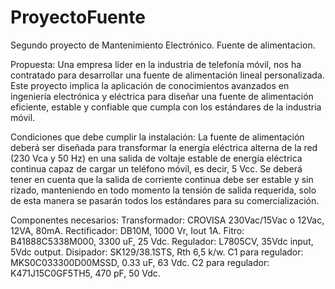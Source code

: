 # ProyectoFuente
Segundo proyecto de Mantenimiento Electrónico. Fuente de alimentacion.

Propuesta:
Una empresa líder en la industria de telefonía móvil, nos ha contratado para desarrollar una fuente
de alimentación lineal personalizada. Este proyecto implica la aplicación de conocimientos
avanzados en ingeniería electrónica y eléctrica para diseñar una fuente de alimentación eficiente,
estable y confiable que cumpla con los estándares de la industria móvil.

Condiciones que debe cumplir la instalación:
La fuente de alimentación deberá ser diseñada para transformar la energía eléctrica alterna de la
red (230 Vca y 50 Hz) en una salida de voltaje estable de energía eléctrica continua capaz de cargar
un teléfono móvil, es decir, 5 Vcc.
Se deberá tener en cuenta que la salida de corriente continua debe ser estable y sin rizado,
manteniendo en todo momento la tensión de salida requerida, solo de esta manera se pasarán
todos los estándares para su comercialización.

Componentes necesarios:
Transformador: CROVISA 230Vac/15Vac o 12Vac, 12VA, 80mA.
Rectificador: DB10M, 1000 Vr, Iout 1A.
Fitro: B41888C5338M000, 3300 uF, 25 Vdc.
Regulador: L7805CV, 35Vdc input, 5Vdc output.
Disipador: SK129/38.1STS, Rth 6,5 k/w.
C1 para regulador: MKS0C033300D00MSSD, 0.33 uF, 63 Vdc.
C2 para regulador: K471J15C0GF5TH5, 470 pF, 50 Vdc.
